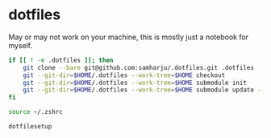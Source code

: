 # dotfiles

May or may not work on your machine, this is mostly just a notebook for myself.

```bash
if [[ ! -e .dotfiles ]]; then
    git clone --bare git@github.com:samharju/.dotfiles.git .dotfiles
    git --git-dir=$HOME/.dotfiles --work-tree=$HOME checkout
    git --git-dir=$HOME/.dotfiles --work-tree=$HOME submodule init
    git --git-dir=$HOME/.dotfiles --work-tree=$HOME submodule update --remote --merge
fi

source ~/.zshrc

dotfilesetup
```
